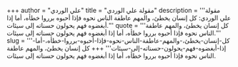 +++
author = "علي الوردي"
title = "مقولة علي الوردي"
description = '''مقولة علي الوردي: كل إنسان يخطئ، والمهم عاطفة الناس نحوه فإذا أحبوه برروا خطأه، أما إذا أبغضوه فهم يحولون حسناته إلى سيئات.'''
quote = '''كل إنسان يخطئ، والمهم عاطفة الناس نحوه فإذا أحبوه برروا خطأه، أما إذا أبغضوه فهم يحولون حسناته إلى سيئات.'''
slug = '''كل-إنسان-يخطئ،-والمهم-عاطفة-الناس-نحوه-فإذا-أحبوه-برروا-خطأه،-أما-إذا-أبغضوه-فهم-يحولون-حسناته-إلى-سيئات'''
+++
كل إنسان يخطئ، والمهم عاطفة الناس نحوه فإذا أحبوه برروا خطأه، أما إذا أبغضوه فهم يحولون حسناته إلى سيئات.
